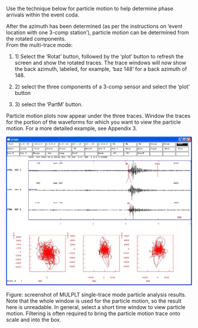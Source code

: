 Use the technique below for particle motion to help determine phase arrivals within the event coda.

After the azimuth has been determined \(as per the instructions on ‘event location with one 3-comp station’\), particle motion can be determined from the rotated components.  
 From the multi-trace mode:

1. 1\) Select the ‘Rotat’ button, followed by the ‘plot’ button to refresh the screen and show the rotated traces. The trace windows will now show the back azimuth, labeled, for example, ‘baz 148’ for a back azimuth of 148.

2. 2\) select the three components of a 3-comp sensor and select the ‘plot’ button

3. 3\) select the ‘PartM’ button.

Particle motion plots now appear under the three traces. Window the traces for the portion of the waveforms for which you want to view the particle motion. For a more detailed example, see Appendix 3.

![](/assets/seisan_volcano-037.jpg)

Figure: screenshot of MULPLT single-trace mode particle analysis results. Note that the whole window is used for the particle motion, so the result here is unreadable. In general, select a short time window to view particle motion. Filtering is often required to bring the particle motion trace onto scale and into the box.

